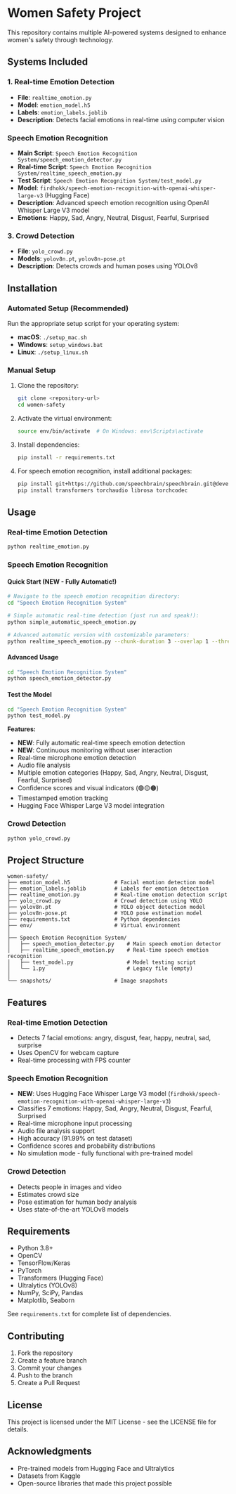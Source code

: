 # Women Safety Project

This repository contains multiple AI-powered systems designed to enhance women's safety through technology.

## Systems Included

### 1. Real-time Emotion Detection
- **File**: `realtime_emotion.py`
- **Model**: `emotion_model.h5`
- **Labels**: `emotion_labels.joblib`
- **Description**: Detects facial emotions in real-time using computer vision

### Speech Emotion Recognition
- **Main Script**: `Speech Emotion Recognition System/speech_emotion_detector.py`
- **Real-time Script**: `Speech Emotion Recognition System/realtime_speech_emotion.py`
- **Test Script**: `Speech Emotion Recognition System/test_model.py`
- **Model**: `firdhokk/speech-emotion-recognition-with-openai-whisper-large-v3` (Hugging Face)
- **Description**: Advanced speech emotion recognition using OpenAI Whisper Large V3 model
- **Emotions**: Happy, Sad, Angry, Neutral, Disgust, Fearful, Surprised

### 3. Crowd Detection
- **File**: `yolo_crowd.py`
- **Models**: `yolov8n.pt`, `yolov8n-pose.pt`
- **Description**: Detects crowds and human poses using YOLOv8

## Installation

### Automated Setup (Recommended)
Run the appropriate setup script for your operating system:
- **macOS**: `./setup_mac.sh`
- **Windows**: `setup_windows.bat`
- **Linux**: `./setup_linux.sh`

### Manual Setup
1. Clone the repository:
   ```bash
   git clone <repository-url>
   cd women-safety
   ```

2. Activate the virtual environment:
   ```bash
   source env/bin/activate  # On Windows: env\Scripts\activate
   ```

3. Install dependencies:
   ```bash
   pip install -r requirements.txt
   ```

4. For speech emotion recognition, install additional packages:
   ```bash
   pip install git+https://github.com/speechbrain/speechbrain.git@develop
   pip install transformers torchaudio librosa torchcodec
   ```

## Usage

### Real-time Emotion Detection
```bash
python realtime_emotion.py
```

### Speech Emotion Recognition

#### Quick Start (NEW - Fully Automatic!)
```bash
# Navigate to the speech emotion recognition directory:
cd "Speech Emotion Recognition System"

# Simple automatic real-time detection (just run and speak!):
python simple_automatic_speech_emotion.py

# Advanced automatic version with customizable parameters:
python realtime_speech_emotion.py --chunk-duration 3 --overlap 1 --threshold 0.3
```

#### Advanced Usage
```bash
cd "Speech Emotion Recognition System"
python speech_emotion_detector.py
```

#### Test the Model
```bash
cd "Speech Emotion Recognition System"
python test_model.py
```

**Features:**
- **NEW**: Fully automatic real-time speech emotion detection
- **NEW**: Continuous monitoring without user interaction
- Real-time microphone emotion detection
- Audio file analysis
- Multiple emotion categories (Happy, Sad, Angry, Neutral, Disgust, Fearful, Surprised)
- Confidence scores and visual indicators (🟢🟡🟠)
- Timestamped emotion tracking
- Hugging Face Whisper Large V3 model integration

### Crowd Detection
```bash
python yolo_crowd.py
```

## Project Structure

```
women-safety/
├── emotion_model.h5              # Facial emotion detection model
├── emotion_labels.joblib         # Labels for emotion detection
├── realtime_emotion.py           # Real-time emotion detection script
├── yolo_crowd.py                 # Crowd detection using YOLO
├── yolov8n.pt                    # YOLO object detection model
├── yolov8n-pose.pt               # YOLO pose estimation model
├── requirements.txt              # Python dependencies
├── env/                          # Virtual environment
│
├── Speech Emotion Recognition System/
│   ├── speech_emotion_detector.py    # Main speech emotion detector
│   ├── realtime_speech_emotion.py    # Real-time speech emotion recognition
│   ├── test_model.py                 # Model testing script
│   └── 1.py                          # Legacy file (empty)
│
└── snapshots/                    # Image snapshots
```

## Features

### Real-time Emotion Detection
- Detects 7 facial emotions: angry, disgust, fear, happy, neutral, sad, surprise
- Uses OpenCV for webcam capture
- Real-time processing with FPS counter

### Speech Emotion Recognition
- **NEW**: Uses Hugging Face Whisper Large V3 model (`firdhokk/speech-emotion-recognition-with-openai-whisper-large-v3`)
- Classifies 7 emotions: Happy, Sad, Angry, Neutral, Disgust, Fearful, Surprised
- Real-time microphone input processing
- Audio file analysis support
- High accuracy (91.99% on test dataset)
- Confidence scores and probability distributions
- No simulation mode - fully functional with pre-trained model

### Crowd Detection
- Detects people in images and video
- Estimates crowd size
- Pose estimation for human body analysis
- Uses state-of-the-art YOLOv8 models

## Requirements

- Python 3.8+
- OpenCV
- TensorFlow/Keras
- PyTorch
- Transformers (Hugging Face)
- Ultralytics (YOLOv8)
- NumPy, SciPy, Pandas
- Matplotlib, Seaborn

See `requirements.txt` for complete list of dependencies.

## Contributing

1. Fork the repository
2. Create a feature branch
3. Commit your changes
4. Push to the branch
5. Create a Pull Request

## License

This project is licensed under the MIT License - see the LICENSE file for details.

## Acknowledgments

- Pre-trained models from Hugging Face and Ultralytics
- Datasets from Kaggle
- Open-source libraries that made this project possible